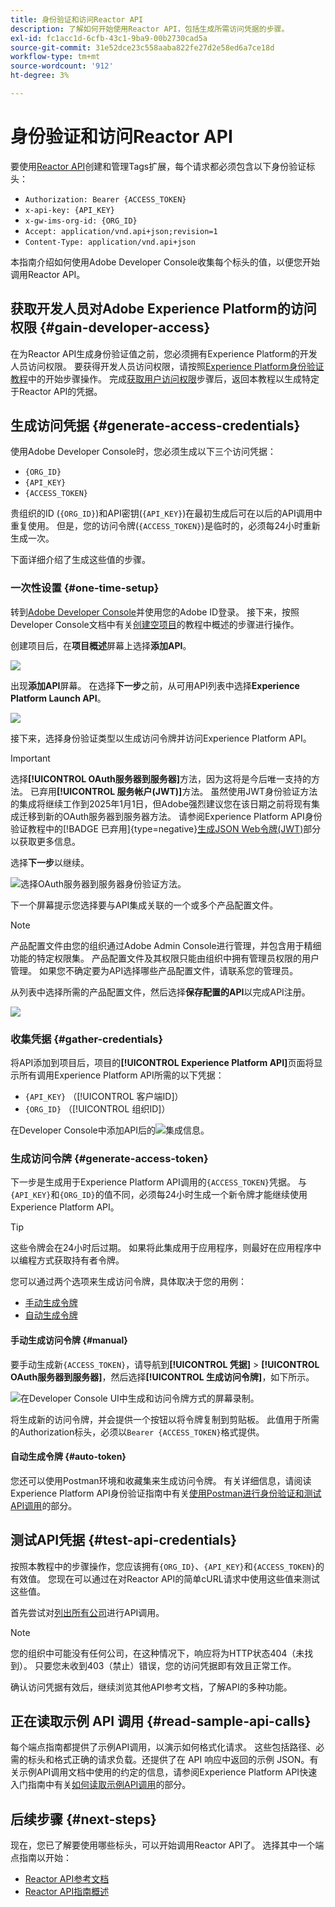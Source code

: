```yaml
---
title: 身份验证和访问Reactor API
description: 了解如何开始使用Reactor API，包括生成所需访问凭据的步骤。
exl-id: fc1acc1d-6cfb-43c1-9ba9-00b2730cad5a
source-git-commit: 31e52dce23c558aaba822fe27d2e58ed6a7ce18d
workflow-type: tm+mt
source-wordcount: '912'
ht-degree: 3%

---
```


# 身份验证和访问Reactor API

要使用[Reactor API](https://developer.adobe.com/experience-platform-apis/references/reactor/)创建和管理Tags扩展，每个请求都必须包含以下身份验证标头：

* `Authorization: Bearer {ACCESS_TOKEN}`
* `x-api-key: {API_KEY}`
* `x-gw-ims-org-id: {ORG_ID}`
* `Accept: application/vnd.api+json;revision=1`
* `Content-Type: application/vnd.api+json`

本指南介绍如何使用Adobe Developer Console收集每个标头的值，以便您开始调用Reactor API。

## 获取开发人员对Adobe Experience Platform的访问权限 {#gain-developer-access}

在为Reactor API生成身份验证值之前，您必须拥有Experience Platform的开发人员访问权限。 要获得开发人员访问权限，请按照[Experience Platform身份验证教程](/help/landing/api-authentication.md)中的开始步骤操作。 完成[获取用户访问权限](/help/landing/api-authentication.md#gain-user-access)步骤后，返回本教程以生成特定于Reactor API的凭据。

## 生成访问凭据 {#generate-access-credentials}

使用Adobe Developer Console时，您必须生成以下三个访问凭据：

* `{ORG_ID}`
* `{API_KEY}`
* `{ACCESS_TOKEN}`

贵组织的ID (`{ORG_ID}`)和API密钥(`{API_KEY}`)在最初生成后可在以后的API调用中重复使用。 但是，您的访问令牌(`{ACCESS_TOKEN}`)是临时的，必须每24小时重新生成一次。

下面详细介绍了生成这些值的步骤。

### 一次性设置 {#one-time-setup}

转到[Adobe Developer Console](https://www.adobe.com/go/devs_console_ui)并使用您的Adobe ID登录。 接下来，按照Developer Console文档中有关[创建空项目](https://developer.adobe.com/developer-console/docs/guides/projects/projects-empty/)的教程中概述的步骤进行操作。

创建项目后，在&#x200B;**项目概述**&#x200B;屏幕上选择&#x200B;**添加API**。

![](../images/api/getting-started/add-api-button.png)

出现&#x200B;**添加API**&#x200B;屏幕。 在选择&#x200B;**下一步**&#x200B;之前，从可用API列表中选择&#x200B;**Experience Platform Launch API**。

![](../images/api/getting-started/add-launch-api.png)

接下来，选择身份验证类型以生成访问令牌并访问Experience Platform API。

>[!IMPORTANT]
>
>选择&#x200B;**[!UICONTROL OAuth服务器到服务器]**&#x200B;方法，因为这将是今后唯一支持的方法。 已弃用&#x200B;**[!UICONTROL 服务帐户(JWT)]**&#x200B;方法。 虽然使用JWT身份验证方法的集成将继续工作到2025年1月1日，但Adobe强烈建议您在该日期之前将现有集成迁移到新的OAuth服务器到服务器方法。 请参阅Experience Platform API身份验证教程中的[!BADGE 已弃用]{type=negative}[生成JSON Web令牌(JWT)](/help/landing/api-authentication.md#jwt)部分以获取更多信息。

选择&#x200B;**下一步**&#x200B;以继续。

![选择OAuth服务器到服务器身份验证方法。](/help/tags/images/api/getting-started/oauth-authentication-method.png)

下一个屏幕提示您选择要与API集成关联的一个或多个产品配置文件。

>[!NOTE]
>
>产品配置文件由您的组织通过Adobe Admin Console进行管理，并包含用于精细功能的特定权限集。 产品配置文件及其权限只能由组织中拥有管理员权限的用户管理。 如果您不确定要为API选择哪些产品配置文件，请联系您的管理员。

从列表中选择所需的产品配置文件，然后选择&#x200B;**保存配置的API**&#x200B;以完成API注册。

![](../images/api/getting-started/select-product-profile.png)

### 收集凭据 {#gather-credentials}

将API添加到项目后，项目的&#x200B;**[!UICONTROL Experience Platform API]**&#x200B;页面将显示所有调用Experience Platform API所需的以下凭据：

* `{API_KEY}` （[!UICONTROL 客户端ID]）
* `{ORG_ID}` （[!UICONTROL 组织ID]）

在Developer Console中添加API后的![集成信息。](/help/tags/images/api/getting-started/api-integration-information.png)

### 生成访问令牌 {#generate-access-token}

下一步是生成用于Experience Platform API调用的`{ACCESS_TOKEN}`凭据。 与`{API_KEY}`和`{ORG_ID}`的值不同，必须每24小时生成一个新令牌才能继续使用Experience Platform API。

>[!TIP]
>
>这些令牌会在24小时后过期。 如果将此集成用于应用程序，则最好在应用程序中以编程方式获取持有者令牌。

您可以通过两个选项来生成访问令牌，具体取决于您的用例：

* [手动生成令牌](#manual)
* [自动生成令牌](#auto-token)

#### 手动生成访问令牌 {#manual}

要手动生成新`{ACCESS_TOKEN}`，请导航到&#x200B;**[!UICONTROL 凭据]** > **[!UICONTROL OAuth服务器到服务器]**，然后选择&#x200B;**[!UICONTROL 生成访问令牌]**，如下所示。

![在Developer Console UI中生成和访问令牌方式的屏幕录制。](/help/tags/images/api/getting-started/generate-access-token.gif)

将生成新的访问令牌，并会提供一个按钮以将令牌复制到剪贴板。 此值用于所需的Authorization标头，必须以`Bearer {ACCESS_TOKEN}`格式提供。

#### 自动生成令牌 {#auto-token}

您还可以使用Postman环境和收藏集来生成访问令牌。 有关详细信息，请阅读Experience Platform API身份验证指南中有关[使用Postman进行身份验证和测试API调用](/help/landing/api-authentication.md#use-postman)的部分。

## 测试API凭据 {#test-api-credentials}

按照本教程中的步骤操作，您应该拥有`{ORG_ID}`、`{API_KEY}`和`{ACCESS_TOKEN}`的有效值。 您现在可以通过在对Reactor API的简单cURL请求中使用这些值来测试这些值。

首先尝试对[列出所有公司](./endpoints/companies.md#list)进行API调用。

>[!NOTE]
>
>您的组织中可能没有任何公司，在这种情况下，响应将为HTTP状态404（未找到）。 只要您未收到403（禁止）错误，您的访问凭据即有效且正常工作。

确认访问凭据有效后，继续浏览其他API参考文档，了解API的多种功能。

## 正在读取示例 API 调用 {#read-sample-api-calls}

每个端点指南都提供了示例API调用，以演示如何格式化请求。 这些包括路径、必需的标头和格式正确的请求负载。还提供了在 API 响应中返回的示例 JSON。有关示例API调用文档中使用的约定的信息，请参阅Experience Platform API快速入门指南中有关[如何读取示例API调用](../../landing/api-guide.md#sample-api)的部分。

## 后续步骤 {#next-steps}

现在，您已了解要使用哪些标头，可以开始调用Reactor API了。 选择其中一个端点指南以开始：

* [Reactor API参考文档](https://developer.adobe.com/experience-platform-apis/references/reactor/)
* [Reactor API指南概述](/help/tags/api/overview.md)
